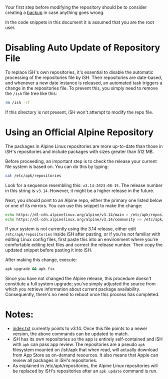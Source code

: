 Your first step before modifying the repository should be to consider creating a [backup](Making-a-backup) in case anything goes wrong.

In the code snippets in this document it is assumed that you are the root user.

# Disabling Auto Update of Repository File

To replace iSH's own repositories, it's essential to disable the automatic processing of the repositories file by iSH. Their repositories are date-based, and whenever a new date instance is released, an automated task triggers a change in the repositories file. To prevent this, you simply need to remove the `/ish` file tree like this:

```sh
rm /ish -rf
```

If this directory is not present, iSH won't attempt to modify the repo file.

# Using an Official Alpine Repository

The packages in Alpine Linux repositories are more up-to-date than those in iSH's repositories and include packages with sizes greater than 512 MB.

Before proceeding, an important step is to check the release your current file system is based on. You can do this by typing:

```sh
cat /etc/apk/repositories
```

Look for a sequence resembling this: `v3.14-2023-08-15`. The release number in this string is `v3.14`. However, it might be a higher release in the future.

Next, you should point to an Alpine repo, either the primary one listed below or one of its mirrors. You can use this snippet to make the change:

```sh
echo https://dl-cdn.alpinelinux.org/alpine/v3.14/main > /etc/apk/repositories
echo https://dl-cdn.alpinelinux.org/alpine/v3.14/community >> /etc/apk/repositories
```

If your system is not currently using the 3.14 release, either edit `/etc/apk/repositories` inside iSH after pasting, or if you're not familiar with editing Linux config files, first paste this into an environment where you're comfortable editing text files and correct the release number. Then copy the updated snippet before pasting it into iSH.

After making this change, execute:

```sh
apk upgrade && apk fix
```

Since you have not changed the Alpine release, this procedure doesn't constitute a full system upgrade; you've simply adjusted the source from which you retrieve information about current package availability. Consequently, there's no need to reboot once this process has completed.

# Notes:

- [index.txt](https://github.com/ish-app/ish/blob/master/deps/aports/community/x86/index.txt) currently points to v3.14. Once this file points to a newer version, the above commands can be updated to match.
- iSH has its own repositories so the app is entirely self-contained and iSH with `apk` can pass app review. The repositories are a pseudo `apk` filesystem mounted on /ish/apk that when read, will actually download from App Store as on-demand resources. It also means that Apple can review all packages in iSH's repositories.
- As explained in /etc/apk/repositories, the Alpine Linux repositories will be replaced by iSH's repositories after an `apk update` command is run.

